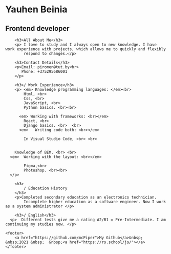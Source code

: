 <!DOCTYPE html> 
<html lang="en">
<head>
    <meta charset="UTF-8">
    <meta http-equiv="X-UA-Compatible" content="IE=edge">
    <meta name="viewport" content="width=device-width, initial-scale=1.0">
    <link rel="preconnect" href="https://fonts.googleapis.com">
<link rel="preconnect" href="https://fonts.gstatic.com" crossorigin>
<link href="https://fonts.googleapis.com/css2?family=Bebas+Neue&display=swap" rel="stylesheet"> 
<link rel="preconnect" href="https://fonts.googleapis.com">
<link rel="preconnect" href="https://fonts.gstatic.com" crossorigin>
<link href="https://fonts.googleapis.com/css2?family=Amiko:wght@600&family=Bebas+Neue&display=swap" rel="stylesheet"> 
<link rel="preconnect" href="https://fonts.googleapis.com">
<link rel="preconnect" href="https://fonts.gstatic.com" crossorigin>
<link href="https://fonts.googleapis.com/css2?family=Bebas+Neue&family=Montserrat:wght@800&display=swap" rel="stylesheet"> 
    <title>Resume</title>
</head>

<body>
         
<H1>Yauhen Beinia</H1><h2>Frontend developer</h2>
   
        <h3>All About Me</h3>
        <p> I love to study and I always open to new knowledge. I have work experience with projects, which allows me to quickly and flexibly 
            respond to changes.</p>
  
        <h3>Contact Details</h3>
        <p>Email: piromen@tut.by<br>
           Phone: +375295686001
        </p>
   
        <h3>/ Work Experience</h3>
        <p> <em> Knowledge programming languages: </em><br>  
            Html, <br>
            Css, <br>
            JavaScript, <br>
            Python basics. <br><br>
        
          <em> Working with frameworks: <br></em>
            React, <br>
            Django basics. <br>  <br>
          <em>   Writing code both: <br></em>
        
            In Visual Studio Code, <br> <br>
            
        
        Knowledge of BEM. <br> <br>
      <em>  Working with the layout: <br></em>
        
            Figma,<br>
            Photoshop. <br><br>
      </p>
   
        <h3>
            / Education History
        </h3>
        <p>Completed secondary education as an electronics technician. 
            Incomplete higher education as a software engineer. Now I work as a system administrator </p>
   
        <h3>/ English</h3>
      <p>  Different tests give me a rating A2/B1 = Pre-Intermediate. I am continuing my studies now. </p>
        
    <footer>
        <a href="https://github.com/mcPiper">My Github</a>&nbsp;  &nbsp;2021 &nbsp;  &nbsp;<a href="https://rs.school/js/"></a>
    </footer>

</body>
</html>
